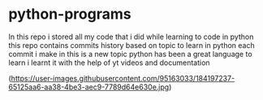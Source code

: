 # python-programs
In this repo  i stored all my code that i did while learning to code in python 
this repo contains commits history based on topic to learn in python
each commit i make in this is a new topic 
python has been a great language to learn 
i learnt it with the help of yt videos and documentation 



(https://user-images.githubusercontent.com/95163033/184197237-65125aa6-aa38-4be3-aec9-7789d64e630e.jpg)



    


